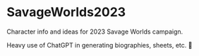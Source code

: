# SavageWorlds2023

Character info and ideas for 2023 Savage Worlds campaign.

Heavy use of ChatGPT in generating biographies, sheets, etc. 🤖
